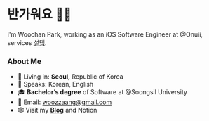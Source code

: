 # 반가워요 ✋🏻
I'm Woochan Park, working as an iOS Software Engineer at @Onuii, services [설탭](https://www.seoltab.com/index/).

### About Me
- 🏡 Living in: **Seoul,** Republic of Korea
- 💬 Speaks: Korean, English
- 🎓 **Bachelor’s degree** of Software at @Soongsil University
- 📩 Email: [woozzaang@gmail.com](woozzaang@gmail.com)
- 🕸 Visit my [**Blog**](https://woozzang.tistory.com) and Notion
